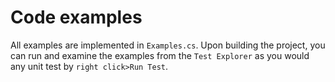 # Code examples

All examples are implemented in ``Examples.cs``. Upon building the project, you can run and examine the examples from the ``Test Explorer`` as you would any unit test by ``right click>Run Test``.